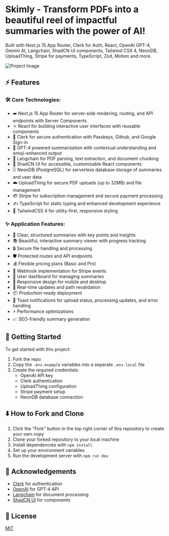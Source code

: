 # Skimly - Transform PDFs into a beautiful reel of impactful summaries with the power of AI!

Built with Next.js 15 App Router, Clerk for Auth, React, OpenAI GPT-4, Gemini AI, Langchain, ShadCN UI components, Tailwind CSS 4, NeonDB, UploadThing, Stripe for payments, TypeScript, Zod, Motion and more.

![Project Image](https://rajatgangwar-skimly.vercel.app/opengraph-image.png)

## ⚡️ Features

### 🛠️ Core Technologies:

- ➡️ Next.js 15 App Router for server-side rendering, routing, and API endpoints with Server Components
- ⚛️ React for building interactive user interfaces with reusable components
- 🔑 Clerk for secure authentication with Passkeys, Github, and Google Sign-in
- 🧠 GPT-4 powered summarization with contextual understanding and emoji-enhanced output
- 💬 Langchain for PDF parsing, text extraction, and document chunking
- 🎨 ShadCN UI for accessible, customizable React components
- 🗄️ NeonDB (PostgreSQL) for serverless database storage of summaries and user data
- ☁️ UploadThing for secure PDF uploads (up to 32MB) and file management
- 💳 Stripe for subscription management and secure payment processing
- ✍️ TypeScript for static typing and enhanced development experience
- 💨 TailwindCSS 4 for utility-first, responsive styling

### ✨ Application Features:

- 📝 Clear, structured summaries with key points and insights
- 📚 Beautiful, interactive summary viewer with progress tracking
- 🔒 Secure file handling and processing
- 🛡️ Protected routes and API endpoints
- 💰 Flexible pricing plans (Basic and Pro)
- 🔗 Webhook implementation for Stripe events
- 👤 User dashboard for managing summaries
- 📱 Responsive design for mobile and desktop
- 🔄 Real-time updates and path revalidation
- 📦 Production-ready deployment
- 💬 Toast notifications for upload status, processing updates, and error handling
- ⚡ Performance optimizations
- 📈 SEO-friendly summary generation

## 🚀 Getting Started

To get started with this project:

1.  Fork the repo
2.  Copy the `.env.example` variables into a separate `.env.local` file
3.  Create the required credentials:
    - OpenAI API key
    - Clerk authentication
    - UploadThing configuration
    - Stripe payment setup
    - NeonDB database connection

## ⬇️ How to Fork and Clone

1.  Click the "Fork" button in the top right corner of this repository to create your own copy
2.  Clone your forked repository to your local machine
3.  Install dependencies with `npm install`
4.  Set up your environment variables
5.  Run the development server with `npm run dev`

## 🙏 Acknowledgements

- [Clerk](https://go.clerk.com/5q0WrFA) for authentication
- [OpenAI](https://openai.com/) for GPT-4 API
- [Langchain](https://js.langchain.com/) for document processing
- [ShadCN UI](https://ui.shadcn.com/) for components

## 📝 License

[MIT](https://choosealicense.com/licenses/mit/)
